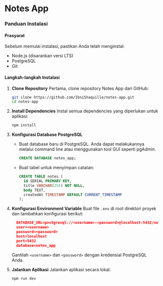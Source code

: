 # Notes App

### Panduan Instalasi

#### Prasyarat
Sebelum memulai instalasi, pastikan Anda telah menginstal:
- Node.js (disarankan versi LTS)
- PostgreSQL
- Git

#### Langkah-langkah Instalasi

1. **Clone Repository**
   Pertama, clone repository Notes App dari GitHub:
   ```bash
   git clone https://github.com/IbniShaquille/notes-app.git
   cd notes-app
   ```
2. **Install Dependencies**
   Instal semua dependencies yang diperlukan untuk aplikasi:
   ```bash
   npm install
   ```
3. **Konfigurasi Database PostgreSQL**

   - Buat database baru di PostgreSQL. Anda dapat melakukannya melalui command line atau menggunakan tool GUI seperti pgAdmin.
     ```sql
     CREATE DATABASE notes_app;
     ```

   - Buat tabel untuk menyimpan catatan:
     ```sql
     CREATE TABLE notes (
       id SERIAL PRIMARY KEY,
       title VARCHAR(255) NOT NULL,
       body TEXT,
       createdAt TIMESTAMP DEFAULT CURRENT_TIMESTAMP
     );
     ```
4. **Konfigurasi Environment Variable**
   Buat file `.env` di root direktori proyek dan tambahkan konfigurasi berikut:
   ```json
     DATABASE_URL=postgresql://<username>:<password>@localhost:5432/notes_app
     user=<username>
     password=<password>
     host=localhost
     port=5432
     database=notes_app
   ```
   Gantilah `<username>` dan `<password>` dengan kredensial PostgreSQL Anda.
5. **Jalankan Aplikasi**
   Jalankan aplikasi secara lokal:
   ```bash
   npm run dev
   ```
